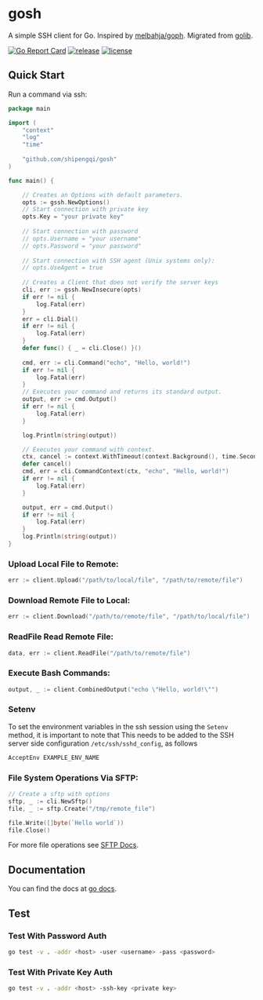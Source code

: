# gosh

A simple SSH client for Go. Inspired by [melbahja/goph](https://github.com/melbahja/goph).
Migrated from [golib](https://github.com/shipengqi/golib).

[![Go Report Card](https://goreportcard.com/badge/github.com/shipengqi/gosh)](https://goreportcard.com/report/github.com/shipengqi/gosh)
[![release](https://img.shields.io/github/release/shipengqi/gosh.svg)](https://github.com/shipengqi/gosh/releases)
[![license](https://img.shields.io/github/license/shipengqi/gosh)](https://github.com/shipengqi/gosh/blob/main/LICENSE)

## Quick Start

Run a command via ssh:
```go
package main

import (
	"context"
	"log"
	"time"
	
	"github.com/shipengqi/gosh"
)

func main() {

	// Creates an Options with default parameters.
	opts := gssh.NewOptions()
	// Start connection with private key
	opts.Key = "your private key"
	
	// Start connection with password
	// opts.Username = "your username"
	// opts.Password = "your password"
	
	// Start connection with SSH agent (Unix systems only):
	// opts.UseAgent = true
	
	// Creates a Client that does not verify the server keys
	cli, err := gssh.NewInsecure(opts)
	if err != nil {
		log.Fatal(err)
	}
	err = cli.Dial()
	if err != nil {
		log.Fatal(err)
	}
	defer func() { _ = cli.Close() }()
	
	cmd, err := cli.Command("echo", "Hello, world!")
	if err != nil {
		log.Fatal(err)
	}
	// Executes your command and returns its standard output.
	output, err := cmd.Output()
	if err != nil {
		log.Fatal(err)
	}

	log.Println(string(output))

	// Executes your command with context.
	ctx, cancel := context.WithTimeout(context.Background(), time.Second*5)
	defer cancel()
	cmd, err = cli.CommandContext(ctx, "echo", "Hello, world!")
	if err != nil {
		log.Fatal(err)
	}

	output, err = cmd.Output()
	if err != nil {
		log.Fatal(err)
	}
	log.Println(string(output))
}
```

### Upload Local File to Remote:

```go
err := client.Upload("/path/to/local/file", "/path/to/remote/file")
```

### Download Remote File to Local:
```go
err := client.Download("/path/to/remote/file", "/path/to/local/file")
```

### ReadFile Read Remote File:
```go
data, err := client.ReadFile("/path/to/remote/file")
```

### Execute Bash Commands:

```go
output, _ := client.CombinedOutput("echo \"Hello, world!\"")
```

### Setenv

To set the environment variables in the ssh session using the `Setenv` method, it is important to note that
This needs to be added to the SSH server side configuration `/etc/ssh/sshd_config`, as follows

```bash
AcceptEnv EXAMPLE_ENV_NAME
```

### File System Operations Via SFTP:

```go
// Create a sftp with options
sftp, _ := cli.NewSftp()
file, _ := sftp.Create("/tmp/remote_file")

file.Write([]byte(`Hello world`))
file.Close()
```
For more file operations see [SFTP Docs](https://github.com/pkg/sftp).

## Documentation

You can find the docs at [go docs](https://pkg.go.dev/github.com/shipengqi/gosh).

## Test

### Test With Password Auth
```bash
go test -v . -addr <host> -user <username> -pass <password>
```

### Test With Private Key Auth
```bash
go test -v . -addr <host> -ssh-key <private key>
```
